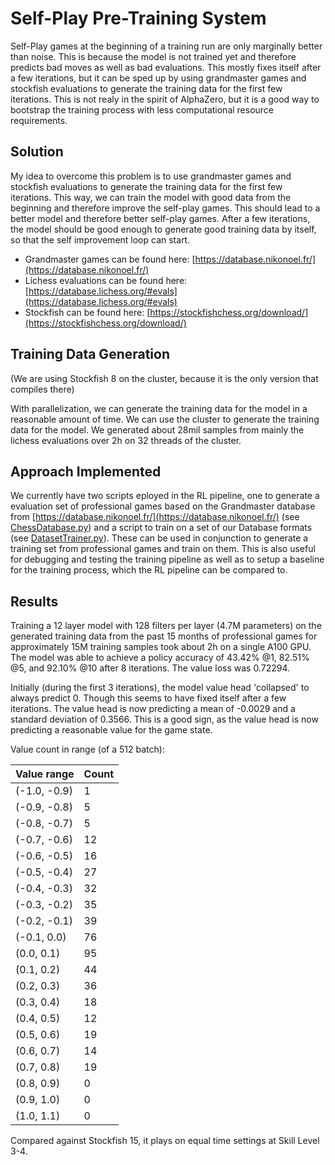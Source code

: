 # Self-Play Pre-Training System

Self-Play games at the beginning of a training run are only marginally better than noise. This is because the model is not trained yet and therefore predicts bad moves as well as bad evaluations. This mostly fixes itself after a few iterations, but it can be sped up by using grandmaster games and stockfish evaluations to generate the training data for the first few iterations. This is not realy in the spirit of AlphaZero, but it is a good way to bootstrap the training process with less computational resource requirements.

## Solution

My idea to overcome this problem is to use grandmaster games and stockfish evaluations to generate the training data for the first few iterations. This way, we can train the model with good data from the beginning and therefore improve the self-play games. This should lead to a better model and therefore better self-play games. After a few  iterations, the model should be good enough to generate good training data by itself, so that the self improvement loop can start.

- Grandmaster games can be found here: [https://database.nikonoel.fr/](https://database.nikonoel.fr/)
- Lichess evaluations can be found here: [https://database.lichess.org/#evals](https://database.lichess.org/#evals)
- Stockfish can be found here: [https://stockfishchess.org/download/](https://stockfishchess.org/download/)

## Training Data Generation

(We are using Stockfish 8 on the cluster, because it is the only version that compiles there)

With parallelization, we can generate the training data for the model in a reasonable amount of time. We can use the cluster to generate the training data for the model. We generated about 28mil samples from mainly the lichess evaluations over 2h on 32 threads of the cluster.

## Approach Implemented

We currently have two scripts eployed in the RL pipeline, one to generate a evaluation set of professional games based on the Grandmaster database from [https://database.nikonoel.fr/](https://database.nikonoel.fr/) (see [ChessDatabase.py](../../py/src/games/chess/ChessDatabase.py)) and a script to train on a set of our Database formats (see [DatasetTrainer.py](../../py/src/eval/DatasetTrainer.py)). These can be used in conjunction to generate a training set from professional games and train on them. This is also useful for debugging and testing the training pipeline as well as to setup a baseline for the training process, which the RL pipeline can be compared to.

## Results

Training a 12 layer model with 128 filters per layer (4.7M parameters) on the generated training data from the past 15 months of professional games for approximately 15M training samples took about 2h on a single A100 GPU. The model was able to achieve a policy accuracy of 43.42% @1, 82.51% @5, and 92.10% @10 after 8 iterations. The value loss was 0.72294.

Initially (during the first 3 iterations), the model value head 'collapsed' to always predict 0. Though this seems to have fixed itself after a few iterations. The value head is now predicting a mean of -0.0029 and a standard deviation of 0.3566. This is a good sign, as the value head is now predicting a reasonable value for the game state.

Value count in range (of a 512 batch):

| Value range  | Count |
| ------------ | ----- |
| (-1.0, -0.9) | 1     |
| (-0.9, -0.8) | 5     |
| (-0.8, -0.7) | 5     |
| (-0.7, -0.6) | 12    |
| (-0.6, -0.5) | 16    |
| (-0.5, -0.4) | 27    |
| (-0.4, -0.3) | 32    |
| (-0.3, -0.2) | 35    |
| (-0.2, -0.1) | 39    |
| (-0.1, 0.0)  | 76    |
| (0.0, 0.1)   | 95    |
| (0.1, 0.2)   | 44    |
| (0.2, 0.3)   | 36    |
| (0.3, 0.4)   | 18    |
| (0.4, 0.5)   | 12    |
| (0.5, 0.6)   | 19    |
| (0.6, 0.7)   | 14    |
| (0.7, 0.8)   | 19    |
| (0.8, 0.9)   | 0     |
| (0.9, 1.0)   | 0     |
| (1.0, 1.1)   | 0     |

Compared against Stockfish 15, it plays on equal time settings at Skill Level 3-4.
